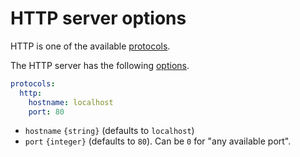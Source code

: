 # HTTP server options

HTTP is one of the available [protocols](server/protocols/protocols.md).

The HTTP server has the following [options](server/protocols/protocols.md#protocols-options.md).

```yml
protocols:
  http:
    hostname: localhost
    port: 80
```

  - `hostname` `{string}` (defaults to `localhost`)
  - `port` `{integer}` (defaults to `80`). Can be `0` for "any available port".
